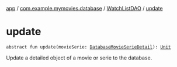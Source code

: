 [app](../../index.md) / [com.example.mymovies.database](../index.md) / [WatchListDAO](index.md) / [update](./update.md)

# update

`abstract fun update(movieSerie: `[`DatabaseMovieSerieDetail`](../-database-movie-serie-detail/index.md)`): `[`Unit`](https://kotlinlang.org/api/latest/jvm/stdlib/kotlin/-unit/index.html)

Update a detailed object of a movie or serie to the database.


